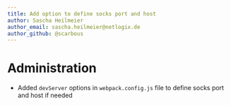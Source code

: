 ```yaml
---
title: Add option to define socks port and host
author: Sascha Heilmeier
author_email: sascha.heilmeier@netlogix.de
author_github: @scarbous
---
```

# Administration
* Added `devServer` options in `webpack.config.js` file to define socks port and host if needed